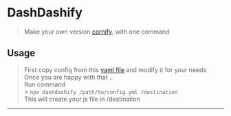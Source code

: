 # DashDashify

> Make your own version [cornify](https://www.cornify.com/), with one command


## Usage

> First copy config from this [yaml file](example/config.yml) and modify it for your needs<br>
> Once you are happy with that ..<br>
> Run command <br> > `npx dashdashify /path/to/config.yml /destination`<br>
> This will create your js file in /destination<br>

<hr>
